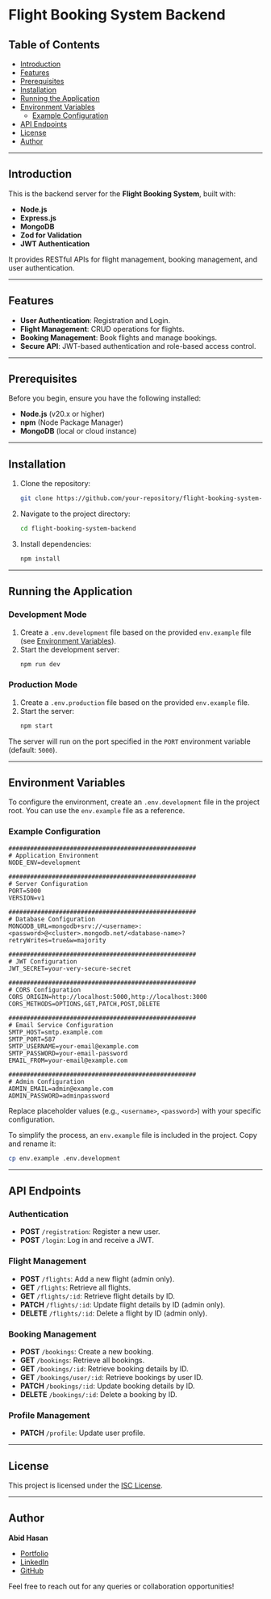 
# Flight Booking System Backend

## Table of Contents
- [Introduction](#introduction)
- [Features](#features)
- [Prerequisites](#prerequisites)
- [Installation](#installation)
- [Running the Application](#running-the-application)
- [Environment Variables](#environment-variables)
  - [Example Configuration](#example-configuration)
- [API Endpoints](#api-endpoints)
- [License](#license)
- [Author](#author)

---

## Introduction

This is the backend server for the **Flight Booking System**, built with:
- **Node.js**
- **Express.js**
- **MongoDB**
- **Zod for Validation**
- **JWT Authentication**

It provides RESTful APIs for flight management, booking management, and user authentication.

---

## Features
- **User Authentication**: Registration and Login.
- **Flight Management**: CRUD operations for flights.
- **Booking Management**: Book flights and manage bookings.
- **Secure API**: JWT-based authentication and role-based access control.

---

## Prerequisites

Before you begin, ensure you have the following installed:
- **Node.js** (v20.x or higher)
- **npm** (Node Package Manager)
- **MongoDB** (local or cloud instance)

---

## Installation

1. Clone the repository:
   ```bash
   git clone https://github.com/your-repository/flight-booking-system-backend.git
   ```

2. Navigate to the project directory:
   ```bash
   cd flight-booking-system-backend
   ```

3. Install dependencies:
   ```bash
   npm install
   ```

---

## Running the Application

### Development Mode
1. Create a `.env.development` file based on the provided `env.example` file (see [Environment Variables](#environment-variables)).
2. Start the development server:
   ```bash
   npm run dev
   ```

### Production Mode
1. Create a `.env.production` file based on the provided `env.example` file.
2. Start the server:
   ```bash
   npm start
   ```

The server will run on the port specified in the `PORT` environment variable (default: `5000`).

---

## Environment Variables

To configure the environment, create an `.env.development` file in the project root. You can use the `env.example` file as a reference.

### Example Configuration

```plaintext
####################################################
# Application Environment
NODE_ENV=development

####################################################
# Server Configuration
PORT=5000
VERSION=v1

####################################################
# Database Configuration
MONGODB_URL=mongodb+srv://<username>:<password>@<cluster>.mongodb.net/<database-name>?retryWrites=true&w=majority

####################################################
# JWT Configuration
JWT_SECRET=your-very-secure-secret

####################################################
# CORS Configuration
CORS_ORIGIN=http://localhost:5000,http://localhost:3000
CORS_METHODS=OPTIONS,GET,PATCH,POST,DELETE

####################################################
# Email Service Configuration
SMTP_HOST=smtp.example.com
SMTP_PORT=587
SMTP_USERNAME=your-email@example.com
SMTP_PASSWORD=your-email-password
EMAIL_FROM=your-email@example.com

####################################################
# Admin Configuration
ADMIN_EMAIL=admin@example.com
ADMIN_PASSWORD=adminpassword
```

Replace placeholder values (e.g., `<username>`, `<password>`) with your specific configuration.

To simplify the process, an `env.example` file is included in the project. Copy and rename it:
```bash
cp env.example .env.development
```

---

## API Endpoints

### Authentication
- **POST** `/registration`: Register a new user.
- **POST** `/login`: Log in and receive a JWT.

### Flight Management
- **POST** `/flights`: Add a new flight (admin only).
- **GET** `/flights`: Retrieve all flights.
- **GET** `/flights/:id`: Retrieve flight details by ID.
- **PATCH** `/flights/:id`: Update flight details by ID (admin only).
- **DELETE** `/flights/:id`: Delete a flight by ID (admin only).

### Booking Management
- **POST** `/bookings`: Create a new booking.
- **GET** `/bookings`: Retrieve all bookings.
- **GET** `/bookings/:id`: Retrieve booking details by ID.
- **GET** `/bookings/user/:id`: Retrieve bookings by user ID.
- **PATCH** `/bookings/:id`: Update booking details by ID.
- **DELETE** `/bookings/:id`: Delete a booking by ID.

### Profile Management
- **PATCH** `/profile`: Update user profile.

---

## License

This project is licensed under the [ISC License](https://opensource.org/licenses/ISC).

---

## Author

**Abid Hasan**  
- [Portfolio](https://abidhasan.vercel.app/)
- [LinkedIn](https://www.linkedin.com/in/abidhasanpiash/)
- [GitHub](https://github.com/AbidHasanPiash)

Feel free to reach out for any queries or collaboration opportunities!
